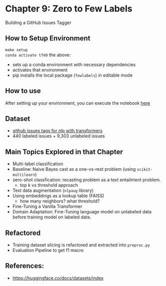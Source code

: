 # Chapter 9: Zero to Few Labels
Building a GitHub Issues Tagger

## How to Setup Environment
`make setup`  
`conda activate tfm9`
the above:  
* sets up a conda environment with necessary dependencies
* activates that environment
* pip installs the local package (`fewlabels`) in editable mode

## How to use
After setting up your environment, you can execute the notebook [here](notebooks/chp)

## Dataset
* [github issues tags for nlp with transformers]("https://git.io/nlp-with-transformers")
* 440 labeled issues + 9,303 unlabeled issues


## Main Topics Explored in that Chapter
* Multi-label classification
* Baseline: Naive Bayes cast as a one-vs-rest problem (using `scikit-multilearn`)
* zero-shot classfication: recasting problem as a text entailment problem. 
    * top k vs threshold approach
* Text data augmentation (`nlpaug` library) 
* Using embeddings as a lookup table (FAISS)
    * how many neighbors? what threshold?
* Fine-Tuning a Vanilla Transformer
* Domain Adaptation: Fine-Tuning language model on unlabeled data before training model on labeled data.



## Refactored
* Training dataset slicing is refactored and extracted into `preproc.py`
* Evaluation Pipeline to get f1 macro

## References:
* https://huggingface.co/docs/datasets/index

